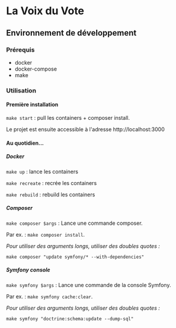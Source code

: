 # La Voix du Vote

## Environnement de développement 

### Prérequis

- docker
- docker-compose
- make

### Utilisation

#### Première installation

`make start` : pull les containers + composer install.

Le projet est ensuite accessible à l'adresse http://localhost:3000

#### Au quotidien...

##### Docker

`make up` : lance les containers

`make recreate` : recrée les containers

`make rebuild` : rebuild les containers

##### Composer

`make composer $args` : Lance une commande composer. 

Par ex. : `make composer install`. 

*Pour utiliser des arguments longs, utiliser des doubles quotes :*

`make composer "update symfony/* --with-dependencies"`

##### Symfony console

`make symfony $args` : Lance une commande de la console Symfony.

Par ex. : `make symfony cache:clear`.

*Pour utiliser des arguments longs, utiliser des doubles quotes :*

`make symfony "doctrine:schema:update --dump-sql"`

